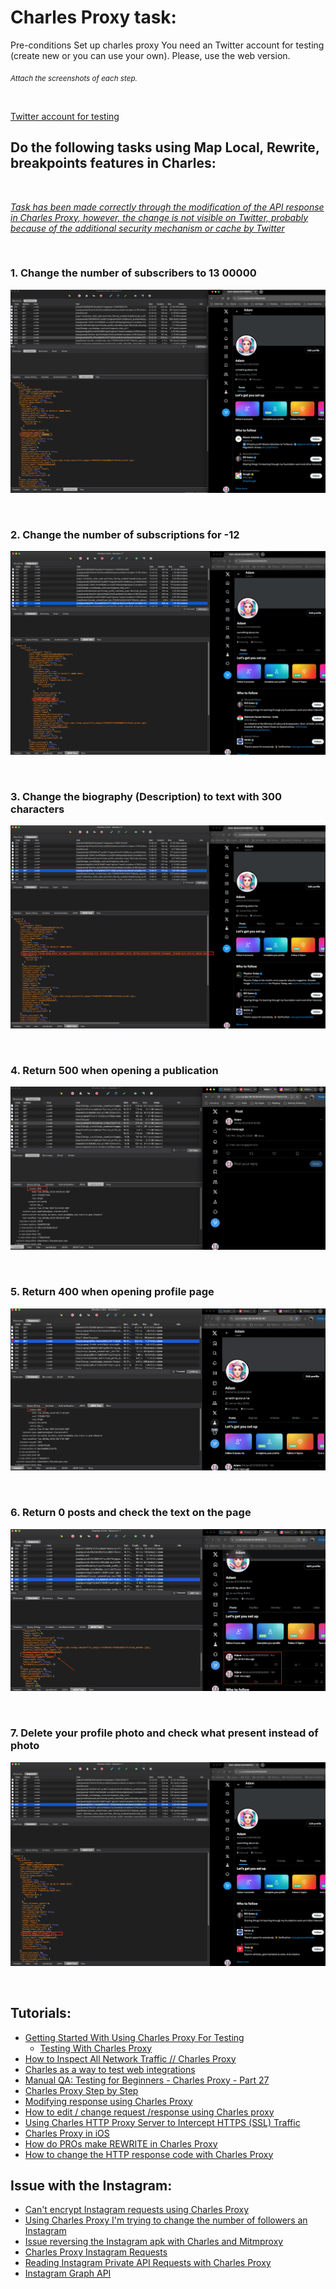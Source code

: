 # Charles Proxy task: 

Pre-conditions
Set up charles proxy
You need an Twitter account for testing (create new or you can use your own). Please, use the web version.

<sub>*Attach the screenshots of each step.*</sub>

<br>

[Twitter account for testing](https://x.com/Adam83358958280)

## Do the following tasks using Map Local, Rewrite, breakpoints features in Charles:

<br>

[_Task has been made correctly through the modification of the API response in Charles Proxy, however, the change is not visible on Twitter, probably because of the additional security mechanism or cache by Twitter_](#)

<br>

### 1. Change the number of subscribers to 13 00000

![Solution_1](img/Solution_1.png)

<br>

### 2. Change the number of subscriptions for -12

![Solution_2](img/Solution_2.png)

<br>

### 3. Change the biography (Description) to text with 300 characters

![Solution_3](img/Solution_3.png)

<br>

### 4. Return 500 when opening a publication

![Solution_4](img/Solution_4.png)

<br>

### 5. Return 400 when opening profile page

![Solution_5](img/Solution_5.png)

<br>

### 6. Return 0 posts and check the text on the page

![Solution_6](img/Solution_6.png)

<br>

### 7. Delete your profile photo and check what present instead of photo

![Solution_7](img/Solution_7.png)

<br>

## Tutorials:

- [Getting Started With Using Charles Proxy For Testing](https://www.youtube.com/watch?v=lf2yCklqdyo&t=549s)
    - [Testing With Charles Proxy](https://nicolalindgren.com/testing-with-charles-proxy-part-1/)
- [How to Inspect All Network Traffic // Charles Proxy](https://www.youtube.com/watch?v=RwfeH5ahxCg)
- [Charles as a way to test web integrations](https://www.youtube.com/watch?v=v8RYWEUPSK8)
- [Manual QA: Testing for Beginners - Charles Proxy - Part 27](https://www.youtube.com/watch?v=tEvQg_mwlHk)
- [Charles Proxy Step by Step](https://www.youtube.com/watch?v=nEcz0Dw9IQI&list=PLNRoIKv4RbroQ51nSWoXKLHGMKjOqjrry)
- [Modifying response using Charles Proxy](https://www.youtube.com/watch?v=DWSGX5lsJxw)
- [How to edit / change request /response using Charles proxy](https://www.youtube.com/watch?v=vtlsTIBEi7s&t=336s)
- [Using Charles HTTP Proxy Server to Intercept HTTPS (SSL) Traffic](https://www.youtube.com/watch?v=AElqiF6VSZI)
- [Charles Proxy in iOS](https://www.youtube.com/watch?v=qp3Q3E_DSB4)
- [How do PROs make REWRITE in Charles Proxy](https://www.youtube.com/watch?v=YEY7Vdqjm_Q)
- [How to change the HTTP response code with Charles Proxy](https://www.youtube.com/watch?v=0228QtlCGY4)

## Issue with the Instagram:

- [Can't encrypt Instagram requests using Charles Proxy](https://stackoverflow.com/questions/60278132/cant-encrypt-instagram-requests-using-charles-proxy)
- [Using Charles Proxy I'm trying to change the number of followers an Instagram](https://stackoverflow.com/questions/78390094/using-charles-proxy-im-trying-to-change-the-number-of-followers-an-instagram-ac)
- [Issue reversing the Instagram apk with Charles and Mitmproxy](https://github.com/subzeroid/instagrapi/discussions/666)
- [Charles Proxy Instagram Requests](https://github.com/aliforever/charles-proxy-instagram-requests)
- [Reading Instagram Private API Requests with Charles Proxy](https://archive.ph/2022.10.13-160735/https://adw0rd.com/2020/03/26/sniffing-instagram-charles-proxy/en/#selection-227.0-227.57)
- [Instagram Graph API](https://developers.facebook.com/docs/instagram-api)
